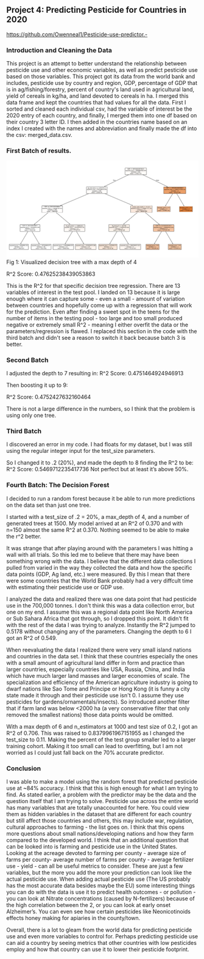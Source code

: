 ## Project 4: Predicting Pesticide for Countries in 2020

https://github.com/Owenneal1/Pesticide-use-predictor.- 


### Introduction and Cleaning the Data

This project is an attempt to better understand the relationship between pesticide use and other economic variables, as well as predict pesticide use based on those variables. This project got its data from the world bank and includes, pesticide use by country and region, GDP, percentage of GDP that is in ag/fishing/forestry, percent of country's land used in agricultural land, yield of cereals in kg/ha, and land devoted to cereals in ha. I merged this data frame and kept the countries that had values for all the data. First I sorted and cleaned each individual csv, had the variable of interest be the 2020 entry of each country, and finally, I merged them into one df based on their country 3 letter ID. I then added in the countries name based on an index I created with the names and abbreviation and finally made the df into the csv: merged_data.csv.

### First Batch of results. 

![1749779970619](image/Project_4/1749779970619.png)
Fig 1: Visualized decision tree with a max depth of 4

R^2 Score: 0.47625238439053863

This is the R^2 for that specific decision tree regression. There are 13 variables of interest in the test pool. I landed on 13 because it is large enough where it can capture some - even a small - amount of variation between countries and hopefully come up with a regression that will work for the prediction. Even after finding a sweet spot in the teens for the number of items in the testing pool - too large and too small produced negative or extremely small R^2 - meaning I either overfit the data or the parameters/regression is flawed. I replaced this section in the code with the third batch and didn't see a reason to switch it back because batch 3 is better.

### Second Batch

I adjusted the depth to 7 resulting in: 
R^2 Score: 0.4751464924946913

Then boosting it up to 9: 

R^2 Score: 0.4752427632160464 

There is not a large difference in the numbers, so I think that the problem is using only one tree. 

### Third Batch 

I discovered an error in my code. I had floats for my dataset, but I was still using the regular integer input for the test_size parameters.

So I changed it to .2 (20%), and made the depth to 8 finding the R^2 to be:
R^2 Score: 0.5469712235417736
Not perfect but at least it’s above 50%.

### Fourth Batch: The Decision Forest

I decided to run a random forest because it be able to run more predictions on the data set than just one tree.

I started with a test_size of .2 = 20%, a max_depth of 4, and a number of generated trees at 1500. My model arrived at an R^2 of 0.370 and with n=150 almost the same R^2 at 0.370. Nothing seemed to be able to make the r^2 better. 

It was strange that after playing around with the parameters I was hitting a wall with all trials. So this led me to believe that there may have been something wrong with the data. 
I believe that the different data collections I pulled from varied in the way they collected the data and how the specific data points (GDP, Ag land, etc.) were measured. By this I mean that there were some countries that the World Bank probably had a very diffcult time with estimating their pesticide use or GDP use. 

I analyzed the data and realized there was one data point that had pesticide use in the 700,000 tonnes. I don't think this was a data collection error, but one on my end. I assume this was a regional data point like North America or Sub Sahara Africa that got through, so I dropped this point. It didn't fit with the rest of the data I was trying to analyze. Instantly the R^2 jumped to 0.5178 without changing any of the parameters. Changing the depth to 6 I got an R^2 of 0.549. 

When reevaluating the data I realized there were very small island nations and countries in the data set. I think that these countries especially the ones with a small amount of agricultural land differ in form and practice than larger countries, especially countries like USA, Russia, China, and India which have much larger land masses and larger economies of scale. The specialization and efficiency of the American agriculture industry is going to dwarf nations like Sao Tome and Principe or Hong Kong (it is funny a city state made it through and their pesticide use isn't 0. I assume they use pesticides for gardens/ornamentals/insects). So introduced another filter that if farm land was below <2000 ha (a very conservative filter that only removed the smallest nations) those data points would be omitted. 

With a max depth of 6 and n_estimators at 1000 and test size of 0.2, I got an R^2 of 0.706. This was raised to 0.8379961967151955 as I changed the test_size to 0.11. Making the percent of the test group smaller led to a larger training cohort. Making it too small can lead to overfitting, but I am not worried as I could just fall back on the 70% accurate predictor.

### Conclusion 

I was able to make a model using the random forest that predicted pesticide use at ~84% accuracy. I think that this is high enough for what I am trying to find. As stated earlier, a problem with the predictor may be the data and the question itself that I am trying to solve. Pesticide use across the entire world has many variables that are totally unaccounted for here. You could view them as hidden variables in the dataset that are different for each country but still affect those countries and others, this may include war, regulation, cultural approaches to farming - the list goes on. I think that this opens more questions about small nations/developing nations and how they farm compared to the developed world. I think that an additional question that can be looked into is farming and pesticide use in the United States. Looking at the acreage devoted to farming per county - average size of farms per county- average number of farms per county - average fertilizer use - yield - can all be useful metrics to consider. These are just a few variables, but the more you add the more your prediction can look like the actual pesticide use. When adding actual pesticide use (The US probably has the most accurate data besides maybe the EU) some interesting things you can do with the data is use it to predict health outcomes - or pollution - you can look at Nitrate concentrations (caused by N-fertilizers) because of the high correlation between the 2, or you can look at early onset Alzheimer’s. You can even see how certain pesticides like Neonicotinoids effects honey making for apiaries in the county/town. 

Overall, there is a lot to gleam from the world data for predicting pesticide use and even more variables to control for. Perhaps predicting pesticide use can aid a country by seeing metrics that other countries with low pesticides employ and how that country can use it to lower their pesticide footprint. 